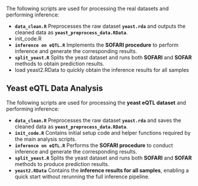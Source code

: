The following scripts are used for processing the real datasets and performing inference:

- **`data_clean.R`**
   Preprocesses the raw dataset **`yeast.rda`** and outputs the cleaned data as **`yeast_preprocess_data.RData`**.
- init_code.R
- **`inference on eQTL.R`**
   Implements the **SOFARI procedure** to perform inference and generate the corresponding results.
- **`split_yeast.R`**
   Splits the yeast dataset and runs both **SOFARI** and **SOFAR** methods to obtain prediction results.
- load yeast2.RData to quickly obtain the inference results for all samples

## Yeast eQTL Data Analysis

The following scripts are used for processing the **yeast eQTL dataset** and performing inference:

- **`data_clean.R`**
   Preprocesses the raw dataset **`yeast.rda`** and saves the cleaned data as **`yeast_preprocess_data.RData`**.
- **`init_code.R`**
   Contains initial setup code and helper functions required by the main analysis scripts.
- **`inference on eQTL.R`**
   Performs the **SOFARI procedure** to conduct inference and generate the corresponding results.
- **`split_yeast.R`**
   Splits the yeast dataset and runs both **SOFARI** and **SOFAR** methods to produce prediction results.
- **`yeast2.RData`**
   Contains the **inference results for all samples**, enabling a quick start without rerunning the full inference pipeline.